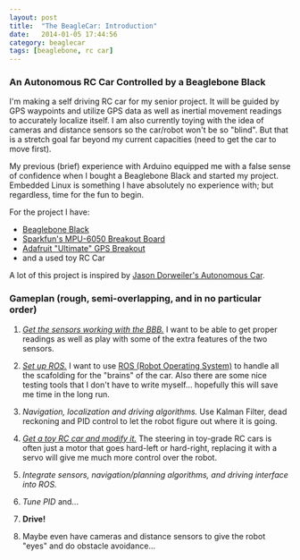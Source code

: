 ```yaml
---
layout: post
title:  "The BeagleCar: Introduction"
date:   2014-01-05 17:44:56
category: beaglecar
tags: [beaglebone, rc car]
---
```


### An Autonomous RC Car Controlled by a Beaglebone Black

I'm making a self driving RC car for my senior project. It will be guided by
GPS waypoints and utilize GPS data as well as inertial movement readings to
accurately localize itself. I am also currently toying with the idea of
cameras and distance sensors so the car/robot won't be so "blind". But that is
a stretch goal far beyond my current capacities (need to get the car to move
first).

My previous (brief) experience with Arduino equipped me with a false sense of
confidence when I bought a Beaglebone Black and started my project. Embedded
Linux is something I have absolutely no experience with; but regardless, time
for the fun to begin.

For the project I have:

  * [Beaglebone Black](http://beagleboard.org/Products/BeagleBone%20Black)
  * [Sparkfun's MPU-6050 Breakout Board](https://www.sparkfun.com/products/11028)
  * [Adafruit "Ultimate" GPS Breakout](http://www.adafruit.com/products/746)
  * and a used toy RC Car

A lot of this project is inspired by [Jason Dorweiler's Autonomous
Car](http://www.transistor.io/tag/autonomous-car.html).

### Gameplan (rough, semi-overlapping, and in no particular order)

  1. [_Get the sensors working with the BBB._](sensors-and-interfaces.html) I want to be able to get proper readings as well as play with some of the extra features of the two sensors.

  2. [_Set up ROS._](ros-on-beaglebone.html) I want to use [ROS (Robot Operating System)](http://www.ros.org/) to handle all the scafolding for the "brains" of the car. Also there are some nice testing tools that I don't have to write myself... hopefully this will save me time in the long run.

  3. _Navigation, localization and driving algorithms._ Use Kalman Filter, dead reckoning and PID control to let the robot figure out where it is going.

  4. [_Get a toy RC car and modify it._](rc-car.html) The steering in toy-grade RC cars is often just a motor that goes hard-left or hard-right, replacing it with a servo will give me much more control over the robot.

  5. _Integrate sensors, navigation/planning algorithms, and driving interface into ROS._

  6. _Tune PID_ and...

  7. **Drive!**

  8. Maybe even have cameras and distance sensors to give the robot "eyes" and do obstacle avoidance...
